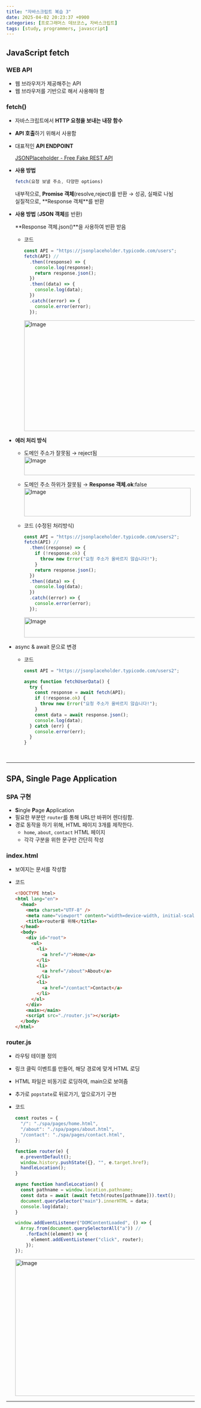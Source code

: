 ```yaml
---
title: "자바스크립트 복습 3"
date: 2025-04-02 20:23:37 +0900
categories: [프로그래머스 데브코스, 자바스크립트]
tags: [study, programmers, javascript]
---
```


## **JavaScript fetch**

### WEB API  

- 웹 브라우저가 제공해주는 API  
- 웹 브라우저를 기반으로 해서 사용해야 함  

### <span class="purplepen">fetch</span>()  

- 자바스크립트에서 **HTTP 요청을 보내는 내장 함수**  
- **API 호출**하기 위해서 사용함  
- 대표적인 **API ENDPOINT**  
  
    [JSONPlaceholder - Free Fake REST API](https://jsonplaceholder.typicode.com/)
    
- **사용 방법**
    
    ```js  
    fetch(요청 보낼 주소, 다양한 options)
    ```   
    내부적으로, **<span class="greenpen">Promise 객체</span>**(resolve,reject)를 반환 → 성공, 실패로 나뉨   
    실질적으로, **<span class="yellow2pen">Response 객체</span>**를 반환   
    
- **사용 방법** (**JSON 객체**를 반환)  
    
     **<span class="yellow2pen">Response 객체</span>.<span class="purplepen">json</span>()**을 사용하여 반환 받음  
    
    - 코드  
        
        ```js
        const API = "https://jsonplaceholder.typicode.com/users";
        fetch(API) //
          .then((response) => {
            console.log(response);
            return response.json();
          })
          .then((data) => {
            console.log(data);
          })
          .catch((error) => {
            console.error(error);
          });
        
        ```  
        
        <img width="463" height="296" alt="Image" src="https://github.com/user-attachments/assets/3e4e2d88-0f74-418d-9ecc-311346529470" />  
 
        
- **<span class="red2pen">에러 처리 방식</span>**  
    - 도메인 주소가 잘못됨 → reject됨   
        <img width="467" height="50" alt="Image" src="https://github.com/user-attachments/assets/22d7352f-c77e-450d-a1a9-365c385f34d1" />  
        
    - 도메인 주소 하위가 잘못됨 → **<span class="yellow2pen">Response 객체</span>.ok**:false   
        <img width="445" height="76" alt="Image" src="https://github.com/user-attachments/assets/e1db245a-b9eb-4742-912c-0923a49b52f3" />  
        
    - 코드 (수정된 처리방식)
        
        ```js
        const API = "https://jsonplaceholder.typicode.com/users2";
        fetch(API) //
          .then((response) => {
            if (!response.ok) {
              throw new Error("요청 주소가 올바르지 않습니다!");
            }
            return response.json();
          })
          .then((data) => {
            console.log(data);
          })
          .catch((error) => {
            console.error(error);
          });
        
        ```  
        
        <img width="483" height="54" alt="Image" src="https://github.com/user-attachments/assets/e2dee548-0802-4956-9aa1-c09a381e91c6" />  
        
- <span class="bluepen">async</span> & <span class="bluepen">await</span> 문으로 변경   
    - 코드  
        
        ```js
        const API = "https://jsonplaceholder.typicode.com/users2";
        
        async function fetchUserData() {
          try {
            const response = await fetch(API);
            if (!response.ok) {
              throw new Error("요청 주소가 올바르지 않습니다!");
            }
            const data = await response.json();
            console.log(data);
          } catch (err) {
            console.error(err);
          }
        }
        ```   
        
<br>

---

## **SPA**, Single Page Application  

### SPA 구현  

- **S**ingle **P**age **A**pplication  
- 필요한 부분만 `router`를 통해 URL만 바뀌어 렌더링함.  
- 경로 동작을 하기 위해, HTML 페이지 3개를 제작한다.  
    - `home`, `about`, `contact` HTML 페이지  
    - 각각 구분을 위한 문구만 간단히 작성   

### index.html

- 보여지는 문서를 작성함  
- 코드  
    
    ```html
    <!DOCTYPE html>
    <html lang="en">
      <head>
        <meta charset="UTF-8" />
        <meta name="viewport" content="width=device-width, initial-scale=1.0" />
        <title>router를 위해</title>
      </head>
      <body>
        <div id="root">
          <ul>
            <li>
              <a href="/">Home</a>
            </li>
            <li>
              <a href="/about">About</a>
            </li>
            <li>
              <a href="/contact">Contact</a>
            </li>
          </ul>
        </div>
        <main></main>
        <script src="./router.js"></script>
      </body>
    </html>
    
    ```  

### router.js

- 라우팅 테이블 정의  
- 링크 클릭 이벤트를 만들어, 해당 경로에 맞게 HTML 로딩   
- HTML 파일은 비동기로 로딩하여, main으로 보여줌  
- 추가로 `popstate`로 뒤로가기, 앞으로가기 구현  
- 코드  
    
    ```js
    const routes = {
      "/": "./spa/pages/home.html",
      "/about": "./spa/pages/about.html",
      "/contact": "./spa/pages/contact.html",
    };
    
    function router(e) {
      e.preventDefault();
      window.history.pushState({}, "", e.target.href);
      handleLocation();
    }
    
    async function handleLocation() {
      const pathname = window.location.pathname;
      const data = await (await fetch(routes[pathname])).text();
      document.querySelector("main").innerHTML = data;
      console.log(data);
    }
    
    window.addEventListener("DOMContentLoaded", () => {
      Array.from(document.querySelectorAll("a")) //
        .forEach((element) => {
          element.addEventListener("click", router);
        });
    });
    
    ```  
    
    <img width="631" height="366" alt="Image" src="https://github.com/user-attachments/assets/4c73fd38-ab88-49fd-afc8-f6457ccde8b1" />  


---
